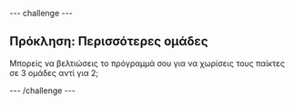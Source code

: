 \--- challenge \---

## Πρόκληση: Περισσότερες ομάδες

Μπορείς να βελτιώσεις το πρόγραμμά σου για να χωρίσεις τους παίκτες σε 3 ομάδες αντί για 2;

\--- /challenge \---